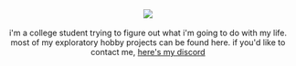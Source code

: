 <div align="center">
   <img src="https://github.com/user-attachments/assets/555c4c11-0547-419f-b6bb-4fb9eb484983" />
   <br>
   <br>
   i'm a college student trying to figure out what i'm going to do with my life. most of my exploratory hobby projects can be found here. if you'd like to contact me, <a href="https://discord.com/users/195736618064281610">here's my discord</a>
</div>
